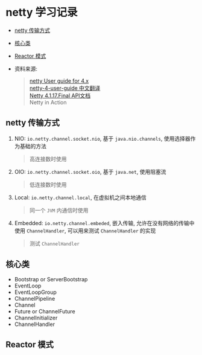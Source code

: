 # netty 学习记录

- [netty 传输方式](#netty-传输方式)
- [核心类](#核心类)
- [Reactor 模式](#reactor-模式)

- 资料来源:
    > [netty User guide for 4.x](http://netty.io/wiki/user-guide-for-4.x.html)  
    > [netty-4-user-guide 中文翻译](https://github.com/waylau/netty-4-user-guide/blob/master/Getting%20Started/Getting%20Started.md)  
    > [Netty 4.1.17.Final API文档](http://docs.52im.net/extend/docs/api/netty4_1/overview-summary.html)  
    > Netty in Action

## netty 传输方式

1. NIO: `io.netty.channel.socket.nio`, 基于 `java.nio.channels`, 使用选择器作为基础的方法
    > 高连接数时使用
2. OIO: `io.netty.channel.socket.oio`, 基于 `java.net`, 使用阻塞流
    > 低连接数时使用
3. Local: `io.netty.channel.local`, 在虚拟机之间本地通信
    > 同一个 `JVM` 内通信时使用
4. Embedded: `io.netty.channel.embeded`, 嵌入传输, 允许在没有网络的传输中使用 `ChannelHandler`, 可以用来测试 `ChannelHandler` 的实现
    > 测试 `ChannelHandler`

## 核心类

- Bootstrap or ServerBootstrap
- EventLoop
- EventLoopGroup
- ChannelPipeline
- Channel
- Future or ChannelFuture
- ChannelInitializer
- ChannelHandler

## Reactor 模式
